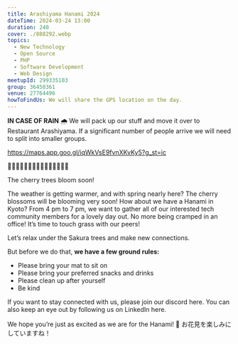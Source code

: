 ```yaml
---
title: Arashiyama Hanami 2024
dateTime: 2024-03-24 13:00
duration: 240
cover: ./888292.webp
topics:
  - New Technology
  - Open Source
  - PHP
  - Software Development
  - Web Design
meetupId: 299335103
group: 36450361
venue: 27764496
howToFindUs: We will share the GPS location on the day.
---
```


**IN CASE OF RAIN** 🌧️
We will pack up our stuff and move it over to
Restaurant Arashiyama. If a significant number of people arrive we will need to split into smaller groups.

https://maps.app.goo.gl/iqWkVsE9fvnXKvKy5?g_st=ic

🌸🌸🌸🌸🌸🌸🌸🌸🌸🌸🌸🌸🌸🌸🌸

The cherry trees bloom soon!

The weather is getting warmer, and with spring nearly here? The cherry blossoms will be blooming very soon! How about we have a Hanami in Kyoto? From 4 pm to 7 pm, we want to gather all of our interested tech community members for a lovely day out. No more being cramped in an office! It’s time to touch grass with our peers!

Let’s relax under the Sakura trees and make new connections.

But before we do that, **we have a few ground rules:**

* Please bring your mat to sit on
* Please bring your preferred snacks and drinks
* Please clean up after yourself
* Be kind

If you want to stay connected with us, please join our discord here.
You can also keep an eye out by following us on LinkedIn here.

We hope you’re just as excited as we are for the Hanami! 🌸
お花見を楽しみにしていますね！
